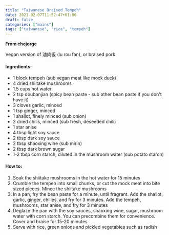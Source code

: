 ```yaml
---
title: "Taiwanese Braised Tempeh"
date: 2021-02-07T11:52:47+01:00
draft: false
categories: ["mains"]
tags: ["taiwanese", "rice", "tempeh"]
---
```


__From chejorge__

Vegan version of 滷肉饭 (lu rou fan), or braised pork

#### Ingredients:

* 1 block tempeh (sub vegan meat like mock duck)
* 4 dried shiitake mushrooms
* 1.5 cups hot water
* 2 tsp doubanjian (spicy bean paste - sub other bean paste if you don't have it)
* 3 cloves garlic, minced
* 1 tsp ginger, minced
* 1 shallot, finely minced (sub onion)
* 2 dried chilis, minced (sub fresh, deseeded chili)
* 1 star anise
* 4 tbsp light soy sauce
* 2 tbsp dark soy sauce
* 2 tbsp shaoxing wine (sub mirin)
* 2 tbsp dark brown sugar
* 1-2 tbsp corn starch, diluted in the mushroom water (sub potato starch)

#### How to:

1. Soak the shiitake mushrooms in the hot water for 15 minutes
2. Crumble the tempeh into small chunks, or cut the mock meat into bite sized pieces. Mince the shiitake mushrooms
3. In a pan, fry the bean paste for a minute, until fragrant. Add the shallot, garlic, ginger, chilies, and fry for 3 minutes. Add the tempeh, mushrooms, star anise, and fry for 3 minutes
4. Deglaze the pan with the soy sauces, shaoxing wine, sugar, mushroom water with corn starch. You can precombine them for convenience. Cover and braise for 15-20 minutes
5. Serve with rice, green onions and pickled vegetables such as radish
